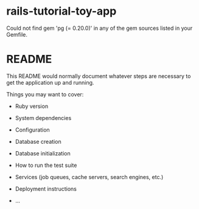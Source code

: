 # rails-tutorial-toy-app
Could not find gem 'pg (= 0.20.0)' in any of the gem sources listed in your Gemfile.

# README

This README would normally document whatever steps are necessary to get the
application up and running.

Things you may want to cover:

* Ruby version

* System dependencies

* Configuration

* Database creation

* Database initialization

* How to run the test suite

* Services (job queues, cache servers, search engines, etc.)

* Deployment instructions

* ...
